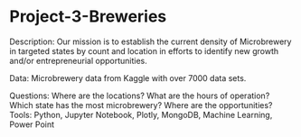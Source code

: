 # Project-3-Breweries

Description: Our mission is to establish the current density of Microbrewery in targeted states by count and location in efforts to identify new growth and/or entrepreneurial opportunities.

Data: Microbrewery data from Kaggle with over 7000 data sets.

Questions: Where are the locations? What are the hours of operation?  Which state has the most microbrewery?  Where are the opportunities?  
Tools: Python, Jupyter Notebook, Plotly, MongoDB, Machine Learning, Power Point
